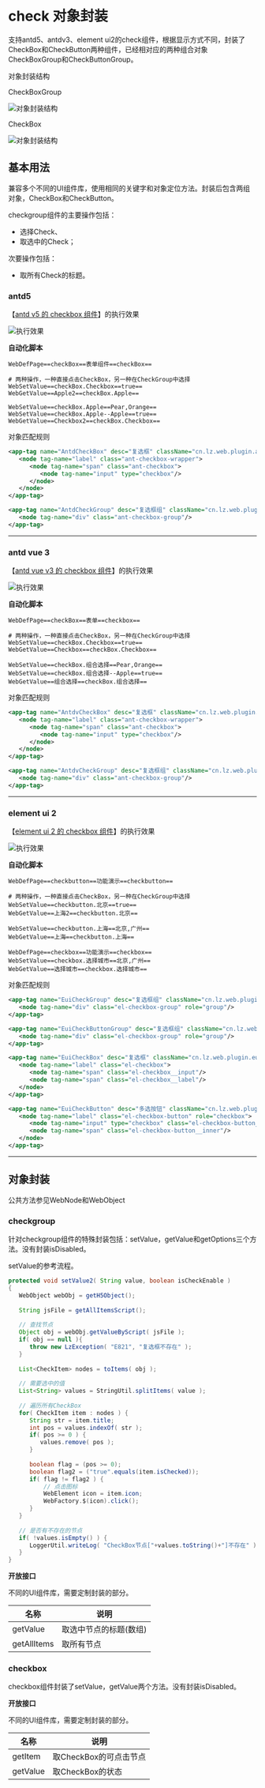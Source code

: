 # check 对象封装

支持antd5、antdv3、element ui2的check组件，根据显示方式不同，封装了CheckBox和CheckButton两种组件，已经相对应的两种组合对象CheckBoxGroup和CheckButtonGroup。

对象封装结构

CheckBoxGroup

![对象封装结构](https://raw.gitmirror.com/skywoo0128/willing/main/doc/web/object/checkbox/stuc.png "对象封装结构")

CheckBox

![对象封装结构](https://raw.gitmirror.com/skywoo0128/willing/main/doc/web/object/checkbox/stuc2.png "对象封装结构")


## 基本用法

兼容多个不同的UI组件库，使用相同的关键字和对象定位方法。封装后包含两组对象，CheckBox和CheckButton。

checkgroup组件的主要操作包括：
- 选择Check、
- 取选中的Check；

次要操作包括：
- 取所有Check的标题。

### antd5 

【[antd v5 的 checkbox 组件](https://ant-design.antgroup.com/components/checkbox-cn)】的执行效果

![执行效果](https://raw.gitmirror.com/skywoo0128/willing/main/doc/web/object/checkbox/antd.gif "执行效果")

**自动化脚本**
```
WebDefPage==checkBox==表单组件==checkBox==

# 两种操作，一种直接点击CheckBox，另一种在CheckGroup中选择
WebSetValue==checkBox.Checkbox==true==
WebGetValue==Apple2==checkBox.Apple==

WebSetValue==checkBox.Apple==Pear,Orange==
WebSetValue==checkBox.Apple--Apple==true==
WebGetValue==Checkbox2==checkBox.Checkbox==
```

对象匹配规则
```xml
<app-tag name="AntdCheckBox" desc="复选框" className="cn.lz.web.plugin.antd.obj.AntdCheckBox" typeName="WebObject">
   <node tag-name="label" class="ant-checkbox-wrapper">
      <node tag-name="span" class="ant-checkbox">
         <node tag-name="input" type="checkbox"/>
      </node>
   </node>
</app-tag>

<app-tag name="AntdCheckGroup" desc="复选框组" className="cn.lz.web.plugin.antd.obj.AntdCheckGroup" typeName="WebObject">
   <node tag-name="div" class="ant-checkbox-group"/>
</app-tag>
```


***

### antd vue 3

【[antd vue v3 的 checkbox 组件](https://www.antdv.com/components/checkbox-cn)】的执行效果

![执行效果](https://raw.gitmirror.com/skywoo0128/willing/main/doc/web/object/checkbox/antdv.gif "执行效果")

**自动化脚本**
```
WebDefPage==checkBox==表单==checkbox==

# 两种操作，一种直接点击CheckBox，另一种在CheckGroup中选择
WebSetValue==checkBox.Checkbox==true==
WebGetValue==Checkbox==checkBox.Checkbox==

WebSetValue==checkBox.组合选择==Pear,Orange==
WebSetValue==checkBox.组合选择--Apple==true==
WebGetValue==组合选择==checkBox.组合选择==
```

对象匹配规则
```xml
<app-tag name="AntdvCheckBox" desc="复选框" className="cn.lz.web.plugin.antdv.obj.AntdvCheckBox" typeName="WebObject">
   <node tag-name="label" class="ant-checkbox-wrapper">
      <node tag-name="span" class="ant-checkbox">
         <node tag-name="input" type="checkbox"/>
      </node>
   </node>
</app-tag>

<app-tag name="AntdvCheckGroup" desc="复选框组" className="cn.lz.web.plugin.antdv.obj.AntdvCheckGroup" typeName="WebObject">
   <node tag-name="div" class="ant-checkbox-group"/>
</app-tag>
```



***

### element ui 2

【[element ui 2 的 checkbox 组件](https://element.eleme.cn/#/zh-CN/component/checkbox)】的执行效果

![执行效果](https://raw.gitmirror.com/skywoo0128/willing/main/doc/web/object/checkbox/eui.gif "执行效果")

**自动化脚本**
```
WebDefPage==checkbutton==功能演示==checkbutton==

# 两种操作，一种直接点击CheckBox，另一种在CheckGroup中选择
WebSetValue==checkbutton.北京==true==
WebGetValue==上海2==checkbutton.北京==

WebSetValue==checkbutton.上海==北京,广州==
WebGetValue==上海==checkbutton.上海==

WebDefPage==checkbox==功能演示==checkbox==
WebSetValue==checkbox.选择城市==北京,广州==
WebGetValue==选择城市==checkbox.选择城市==
```

对象匹配规则
```xml
<app-tag name="EuiCheckGroup" desc="复选框组" className="cn.lz.web.plugin.eui.obj.EuiCheckGroup" typeName="WebObject">
   <node tag-name="div" class="el-checkbox-group" role="group"/>
</app-tag>

<app-tag name="EuiCheckButtonGroup" desc="复选框组" className="cn.lz.web.plugin.eui.obj.EuiCheckButtonGroup" typeName="WebObject">
   <node tag-name="div" class="el-checkbox-group" role="group"/>
</app-tag>

<app-tag name="EuiCheckBox" desc="复选框" className="cn.lz.web.plugin.eui.obj.EuiCheckBox" typeName="WebObject">
   <node tag-name="label" class="el-checkbox">
      <node tag-name="span" class="el-checkbox__input"/>
      <node tag-name="span" class="el-checkbox__label"/>
   </node>
</app-tag>

<app-tag name="EuiCheckButton" desc="多选按钮" className="cn.lz.web.plugin.eui.obj.EuiCheckButton" typeName="WebObject">
   <node tag-name="label" class="el-checkbox-button" role="checkbox">
      <node tag-name="input" type="checkbox" class="el-checkbox-button__original"/>
      <node tag-name="span" class="el-checkbox-button__inner"/>
   </node>
</app-tag>
```

***

## 对象封装

公共方法参见WebNode和WebObject

### checkgroup

针对checkgroup组件的特殊封装包括：setValue，getValue和getOptions三个方法。没有封装isDisabled。

setValue的参考流程。

```java
protected void setValue2( String value, boolean isCheckEnable )
{
   WebObject webObj = getH5Object();
   
   String jsFile = getAllItemsScript();
   
   // 查找节点
   Object obj = webObj.getValueByScript( jsFile );
   if( obj == null ){
      throw new LzException( "E821", "复选框不存在" );
   }
   
   List<CheckItem> nodes = toItems( obj );
   
   // 需要选中的值
   List<String> values = StringUtil.splitItems( value );
   
   // 遍历所有CheckBox
   for( CheckItem item : nodes ) {
      String str = item.title;
      int pos = values.indexOf( str );
      if( pos >= 0 ) {
         values.remove( pos );
      }
      
      boolean flag = (pos >= 0);
      boolean flag2 = ("true".equals(item.isChecked));
      if( flag != flag2 ) {
          // 点击图标
          WebElement icon = item.icon;
          WebFactory.$(icon).click();
      }
   }
   
   // 是否有不存在的节点
   if( !values.isEmpty() ) {
      LoggerUtil.writeLog( "CheckBox节点["+values.toString()+"]不存在" );
   }
}
```

**开放接口**

不同的UI组件库，需要定制封装的部分。

| 名称 | 说明 |
| --- | --- |
| getValue | 取选中节点的标题(数组) |
| getAllItems | 取所有节点 |


### checkbox

checkbox组件封装了setValue，getValue两个方法。没有封装isDisabled。

**开放接口**

不同的UI组件库，需要定制封装的部分。

| 名称 | 说明 |
| --- | --- |
| getItem | 取CheckBox的可点击节点 |
| getValue | 取CheckBox的状态 |



